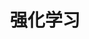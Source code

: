 ---
title: 强化学习
menu:
  sidebar:
    name: 强化学习
    identifier: reinforcement_learning
    weight: 20
---